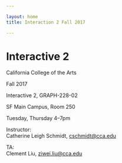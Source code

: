 ```yaml
---

layout: home
title: Interaction 2 Fall 2017

---
```


# Interactive 2

California College of the Arts

Fall 2017

Interactive 2, GRAPH-228-02

SF Main Campus, Room 250

Tuesday, Thursday 4–7pm

Instructor:  
Catherine Leigh Schmidt, cschmidt@cca.edu

TA:  
Clement Liu, ziwei.liu@cca.edu
